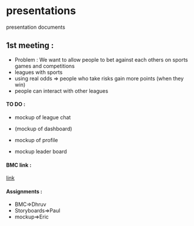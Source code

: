 # presentations
presentation documents


## 1st meeting :

* Problem : We want to allow people to bet against each others on sports games and competitions
* leagues with sports
* using real odds => people who take risks gain more points (when they win)
* people can interact with other leagues

#### TO DO :

* mockup of league chat

* (mockup of dashboard)

* mockup of profile

* mockup leader board

#### BMC link :
[link](https://canvanizer.com/canvas/4oQkb1h1VV2s_xsSmO-P1bmXma_gM3ml)


#### Assignments :

* BMC=>Dhruv
* Storyboards=>Paul
* mockup=>Eric
